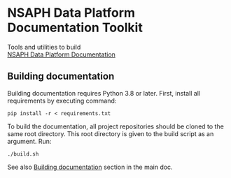 # NSAPH Data Platform Documentation Toolkit

Tools and utilities to build  
[NSAPH Data Platform Documentation](https://nsaph-data-platform.github.io/nsaph-platform-docs/)
                                       
## Building documentation
        
Building documentation requires Python 3.8 or later.
First, install all requirements by executing command:

    pip install -r < requirements.txt 

To build the documentation, all project repositories should be
cloned to the same root directory. This root directory is given to the
build script as an argument. Run:

    ./build.sh

See also [Building documentation](https://nsaph-data-platform.github.io/nsaph-platform-docs/home.html#building-platform-documentation)
section in the main doc.

